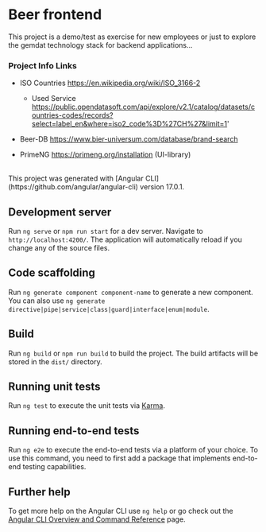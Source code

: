 # Beer frontend

This project is a demo/test as exercise for new employees or just to explore the gemdat technology stack for backend applications...

### Project Info Links
* ISO Countries https://en.wikipedia.org/wiki/ISO_3166-2
    - Used Service https://public.opendatasoft.com/api/explore/v2.1/catalog/datasets/countries-codes/records?select=label_en&where=iso2_code%3D%27CH%27&limit=1'


* Beer-DB https://www.bier-universum.com/database/brand-search

* PrimeNG https://primeng.org/installation (UI-library)

<br>
This project was generated with [Angular CLI](https://github.com/angular/angular-cli) version 17.0.1.

## Development server

Run `ng serve` or `npm run start` for a dev server. Navigate to `http://localhost:4200/`. The application will automatically reload if you change any of the source files.

## Code scaffolding

Run `ng generate component component-name` to generate a new component. You can also use `ng generate directive|pipe|service|class|guard|interface|enum|module`.

## Build

Run `ng build` or `npm run build` to build the project. The build artifacts will be stored in the `dist/` directory.

## Running unit tests

Run `ng test` to execute the unit tests via [Karma](https://karma-runner.github.io).

## Running end-to-end tests

Run `ng e2e` to execute the end-to-end tests via a platform of your choice. To use this command, you need to first add a package that implements end-to-end testing capabilities.

## Further help

To get more help on the Angular CLI use `ng help` or go check out the [Angular CLI Overview and Command Reference](https://angular.io/cli) page.
